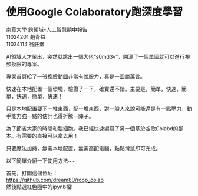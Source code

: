 # 使用Google Colaboratory跑深度學習 
南華大學 跨領域-人工智慧期中報告  
11024201 趙青益  
11024114 翁莊堡 

AI領域人才輩出，突然就跳出一個大佬“s0md3v”，開源了一個單圖就可以進行視頻換臉的專案。 

專案首頁給了一張換臉動圖非常有說服力，真是一圖勝萬言。 

快速在本地配置一個環境，​​驗證了一下，確實還不錯。主要是，簡單，快速，簡單，快速，簡單，快速！ 

只是本地配置要下一堆東西，配一堆東西，對一般人來說可能還是有一點壓力，動手能力強一點的估計也得折騰一陣子。 

為了節省大家的時間和腦細胞。我已經快速編寫了另一個基於谷歌Colabd的腳本。有需要的直接可以拿去用！ 

只要魔法加持，無需本地配置，無需高配電腦，點點滑鼠即可完成。 

以下簡單介紹一下使用方法~~  

首先，打開這個位址：  
<https://github.com/dream80/roop_colab>  
然後點選紅色圈中的ipynb檔! 







